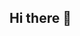 ## Hi there 👋

<!--
**kaythiara/kaythiara** is a ✨ _special_ ✨ repository because its `README.md` (this file) appears on your GitHub profile.
oi
Here are some ideas to get you started:

- 🔭 I’m currently working on ...
- 🌱 I’m currently learning ...
- 👯 I’m looking to collaborate on ...
- 🤔 I’m looking for help with ...
- 💬 Ask me about ...
- 📫 How to reach me: ...
- 😄 Pronouns: ...
- ⚡ Fun fact: ...
-->
